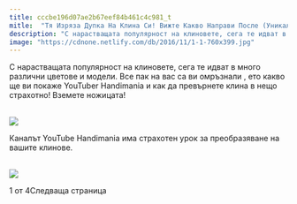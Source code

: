 ```yaml
---
title: cccbe196d07ae2b67eef84b461c4c981_t
mitle:  "Тя Изряза Дупка На Клина Си! Вижте Какво Направи После (Уникално!)"
description: "С нарастващата популярност на клиновете, сега те идват в много различни цветове и модели. Все пак на вас са ви омръзнали , ето какво ще ви покаже YouTuber Handimania и как да п�"
image: "https://cdnone.netlify.com/db/2016/11/1-1-760x399.jpg"
---
```


 <p>С нарастващата популярност на клиновете, сега те идват в много различни цветове и модели. Все пак на вас са ви омръзнали , ето какво ще ви покаже YouTuber Handimania и как да превърнете клина в нещо страхотно! Вземете ножицата!</p>      <p> <br/><img src="https://cdnone.netlify.com/db/2016/11/1-1-760x399.jpg"/><br/></p>  <p>Каналът YouTube Handimania има страхотен урок за преобразяване на вашите клинове.</p> <p> <br/><img src="https://cdnone.netlify.com/db/2016/11/86990-large-405905.jpg"/><br/></p>           1 от 4Следваща страница  